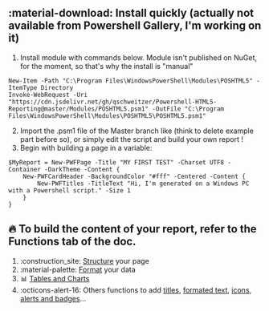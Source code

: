 ## :material-download: Install quickly (actually not available from Powershell Gallery, I'm working on it)
1. Install module with commands below. Module isn't published on NuGet, for the moment, so that's why the install is "manual"
```
New-Item -Path "C:\Program Files\WindowsPowerShell\Modules\POSHTML5" -ItemType Directory
Invoke-WebRequest -Uri "https://cdn.jsdelivr.net/gh/qschweitzer/Powershell-HTML5-Reporting@master/Modules/POSHTML5.psm1" -OutFile "C:\Program Files\WindowsPowerShell\Modules\POSHTML5\POSHTML5.psm1"
```
2. Import the .psm1 file of the Master branch like (think to delete example part before so), or simply edit the script and build your own report !
3. Begin with building a page in a variable:
```
$MyReport = New-PWFPage -Title "MY FIRST TEST" -Charset UTF8 -Container -DarkTheme -Content {
    New-PWFCardHeader -BackgroundColor "#fff" -Centered -Content {
        New-PWFTitles -TitleText "Hi, I'm generated on a Windows PC with a Powershell script." -Size 1
    }
}
```

## :fire: To build the content of your report, refer to the Functions tab of the doc.
1. :construction_site: [Structure](/Powershell-HTML5-Reporting/Functions/1-%20Structure/New-PWFPage/) your page
2. :material-palette: [Format](/Powershell-HTML5-Reporting/Functions/3-%20Format%20Data/New-PWFCard/) your data
3. :bar_chart: [Tables and Charts](/Powershell-HTML5-Reporting/Functions/2-%20Tables%20and%20Charts/New-PWFTable/)
4. :octicons-alert-16: Others functions to add [titles](/Powershell-HTML5-Reporting/Functions/4-%20Typography/New-PWFTitles/), [formated text](/Powershell-HTML5-Reporting/Functions/4-%20Typography/New-PWFTextFormat/), [icons](/Powershell-HTML5-Reporting/Functions/4-%20Typography/New-PWFIcon/), [alerts and badges](/Powershell-HTML5-Reporting/Functions/5%20-Badges%20and%20alerts/New-PWFAlert/)...
